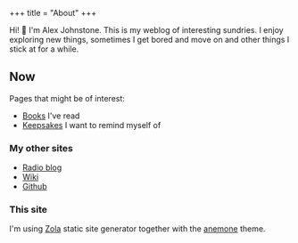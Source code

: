 +++
title = "About"
+++

Hi! 👋 I'm Alex Johnstone. This is my weblog of interesting sundries. I enjoy exploring new things, sometimes I get bored and move on and other things I stick at for a while.

## Now



Pages that might be of interest:

* [Books](@/books.md) I've read
* [Keepsakes](@/keep.md) I want to remind myself of



### My other sites

* [Radio blog](https://gm5alx.uk)
* [Wiki](https://wiki.alexjj.com)
* [Github](https://github.com/alexjj)

### This site

I'm using [Zola](https://www.getzola.org/) static site generator together with the [anemone](https://github.com/Speyll/anemone) theme.